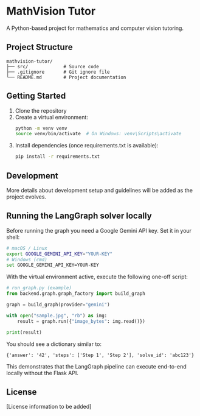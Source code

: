 # MathVision Tutor

A Python-based project for mathematics and computer vision tutoring.

## Project Structure

```
mathvision-tutor/
├── src/             # Source code
├── .gitignore       # Git ignore file
└── README.md        # Project documentation
```

## Getting Started

1. Clone the repository
2. Create a virtual environment:
   ```bash
   python -m venv venv
   source venv/bin/activate  # On Windows: venv\Scripts\activate
   ```
3. Install dependencies (once requirements.txt is available):
   ```bash
   pip install -r requirements.txt
   ```

## Development

More details about development setup and guidelines will be added as the project evolves.

## Running the LangGraph solver locally

Before running the graph you need a Google Gemini API key.  Set it in your shell:

```bash
# macOS / Linux
export GOOGLE_GEMINI_API_KEY="YOUR-KEY"
# Windows (cmd)
set GOOGLE_GEMINI_API_KEY=YOUR-KEY
```

With the virtual environment active, execute the following one-off script:

```python
# run_graph.py (example)
from backend.graph.graph_factory import build_graph

graph = build_graph(provider="gemini")

with open("sample.jpg", "rb") as img:
    result = graph.run({"image_bytes": img.read()})

print(result)
```

You should see a dictionary similar to:

```text
{'answer': '42', 'steps': ['Step 1', 'Step 2'], 'solve_id': 'abc123'}
```

This demonstrates that the LangGraph pipeline can execute end-to-end locally without the Flask API.


## License

[License information to be added]